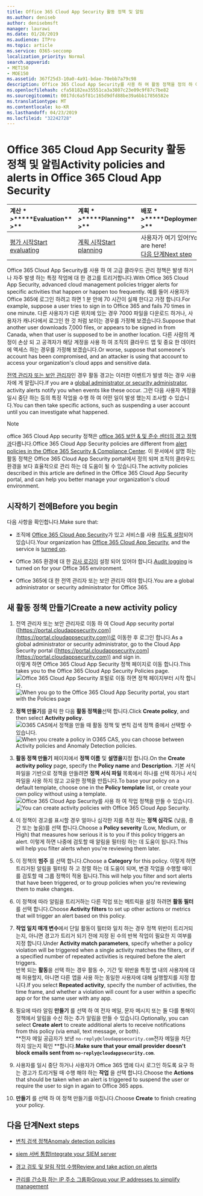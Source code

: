 ```yaml
---
title: Office 365 Cloud App Security 활동 정책 및 알림
ms.author: deniseb
author: denisebmsft
manager: laurawi
ms.date: 01/28/2019
ms.audience: ITPro
ms.topic: article
ms.service: O365-seccomp
localization_priority: Normal
search.appverid:
- MET150
- MOE150
ms.assetid: 367f25d3-10a0-4a91-bdae-70ebb7a79c98
description: Office 365 Cloud App Security를 사용 하 여 활동 정책을 정의 하 여 특정 활동이 발생 하거나 너무 자주 발생 하는 경우 트리거에 경고를 설정 합니다. 정책을 설정 하 여 알림을 트리거하도록 하면 특정 작업에 대 한 알림을 받을 수 있습니다.
ms.openlocfilehash: cfa58182ea35551ca3a3807c23e09c9f87c7be82
ms.sourcegitcommit: 0017dc6a5f81c165d9dfd88be39a6bb17856582e
ms.translationtype: MT
ms.contentlocale: ko-KR
ms.lasthandoff: 04/23/2019
ms.locfileid: "32242728"
---
```

# <a name="activity-policies-and-alerts-in-office-365-cloud-app-security"></a><span data-ttu-id="dfcca-104">Office 365 Cloud App Security 활동 정책 및 알림</span><span class="sxs-lookup"><span data-stu-id="dfcca-104">Activity policies and alerts in Office 365 Cloud App Security</span></span>

|<span data-ttu-id="dfcca-105">계산 \* *\>*\*</span><span class="sxs-lookup"><span data-stu-id="dfcca-105">\*\*\*\*Evaluation\*\* \>\*\*</span></span>|<span data-ttu-id="dfcca-106">계획 \* *\>*\*</span><span class="sxs-lookup"><span data-stu-id="dfcca-106">\*\*\*\*Planning\*\* \>\*\*</span></span>|<span data-ttu-id="dfcca-107">배포 \* *\>*\*</span><span class="sxs-lookup"><span data-stu-id="dfcca-107">\*\*\*\*Deployment\*\* \>\*\*</span></span>|<span data-ttu-id="dfcca-108">사용률 \* \* \* \*</span><span class="sxs-lookup"><span data-stu-id="dfcca-108">\*\*\*\*Utilization\*\*\*\*</span></span>|
|:-----|:-----|:-----|:-----|
|[<span data-ttu-id="dfcca-109">평가 시작</span><span class="sxs-lookup"><span data-stu-id="dfcca-109">Start evaluating</span></span>](office-365-cas-overview.md) <br/> |[<span data-ttu-id="dfcca-110">계획 시작</span><span class="sxs-lookup"><span data-stu-id="dfcca-110">Start planning</span></span>](get-ready-for-office-365-cas.md) <br/> |<span data-ttu-id="dfcca-111">사용자가 여기 있어!</span><span class="sxs-lookup"><span data-stu-id="dfcca-111">You are here!</span></span>  <br/> [<span data-ttu-id="dfcca-112">다음 단계</span><span class="sxs-lookup"><span data-stu-id="dfcca-112">Next step</span></span>](anomaly-detection-policies-in-ocas.md) <br/> |[<span data-ttu-id="dfcca-113">활용 시작</span><span class="sxs-lookup"><span data-stu-id="dfcca-113">Start utilizing</span></span>](utilization-activities-for-ocas.md) <br/> |
   
<span data-ttu-id="dfcca-114">Office 365 Cloud App Security를 사용 하 여 고급 클라우드 관리 정책은 발생 하거나 자주 발생 하는 특정 작업에 대 한 경고를 트리거합니다.</span><span class="sxs-lookup"><span data-stu-id="dfcca-114">With Office 365 Cloud App Security, advanced cloud management policies trigger alerts for specific activities that happen or happen too frequently.</span></span> <span data-ttu-id="dfcca-115">예를 들어 사용자가 Office 365에 로그인 하려고 하면 1 분 안에 70 시간이 실패 한다고 가정 합니다.</span><span class="sxs-lookup"><span data-stu-id="dfcca-115">For example, suppose a user tries to sign in to Office 365 and fails 70 times in one minute.</span></span> <span data-ttu-id="dfcca-116">다른 사용자가 다른 위치에 있는 경우 7000 파일을 다운로드 하거나, 사용자가 캐나다에서 로그인 한 것 처럼 보이는 경우를 가정해 보겠습니다.</span><span class="sxs-lookup"><span data-stu-id="dfcca-116">Suppose that another user downloads 7,000 files, or appears to be signed in from Canada, when that user is supposed to be in another location.</span></span> <span data-ttu-id="dfcca-117">다른 사람의 계정이 손상 되 고 공격자가 해당 계정을 사용 하 여 조직의 클라우드 앱 및 중요 한 데이터에 액세스 하는 경우를 가정해 보겠습니다.</span><span class="sxs-lookup"><span data-stu-id="dfcca-117">Or worse, suppose that someone's account has been compromised, and an attacker is using that account to access your organization's cloud apps and sensitive data.</span></span>
  
<span data-ttu-id="dfcca-118">[전역 관리자 또는 보안 관리자](permissions-in-the-security-and-compliance-center.md)인 경우 활동 경고는 이러한 이벤트가 발생 하는 경우 사용자에 게 알립니다.</span><span class="sxs-lookup"><span data-stu-id="dfcca-118">If you are a [global administrator or security administrator](permissions-in-the-security-and-compliance-center.md), activity alerts notify you when events like these occur.</span></span> <span data-ttu-id="dfcca-119">그런 다음 사용자 계정을 일시 중단 하는 등의 특정 작업을 수행 하 여 어떤 일이 발생 했는지 조사할 수 있습니다.</span><span class="sxs-lookup"><span data-stu-id="dfcca-119">You can then take specific actions, such as suspending a user account until you can investigate what happened.</span></span>
  
> [!NOTE]
> <span data-ttu-id="dfcca-120">office 365 Cloud App security 정책은 [office 365 보안 &amp; 및 준수 센터의 경고 정책과](alert-policies.md)다릅니다.</span><span class="sxs-lookup"><span data-stu-id="dfcca-120">Office 365 Cloud App Security policies are different from [alert policies in the Office 365 Security &amp; Compliance Center](alert-policies.md).</span></span> <span data-ttu-id="dfcca-121">이 문서에서 설명 하는 활동 정책은 Office 365 Cloud App Security portal에서 정의 되며 조직의 클라우드 환경을 보다 효율적으로 관리 하는 데 도움이 될 수 있습니다.</span><span class="sxs-lookup"><span data-stu-id="dfcca-121">The activity policies described in this article are defined in the Office 365 Cloud App Security portal, and can help you better manage your organization's cloud environment.</span></span> 
  
## <a name="before-you-begin"></a><span data-ttu-id="dfcca-122">시작하기 전에</span><span class="sxs-lookup"><span data-stu-id="dfcca-122">Before you begin</span></span>

<span data-ttu-id="dfcca-123">다음 사항을 확인합니다.</span><span class="sxs-lookup"><span data-stu-id="dfcca-123">Make sure that:</span></span>
  
- <span data-ttu-id="dfcca-124">조직에 [Office 365 Cloud App Security](office-365-cas-overview.md)가 있고 서비스를 사용 [하도록 설정](turn-on-office-365-cas.md)되어 있습니다.</span><span class="sxs-lookup"><span data-stu-id="dfcca-124">Your organization has [Office 365 Cloud App Security](office-365-cas-overview.md), and the service is [turned on](turn-on-office-365-cas.md).</span></span>
    
- <span data-ttu-id="dfcca-125">Office 365 환경에 대 한 [감사 로깅이](turn-audit-log-search-on-or-off.md) 설정 되어 있어야 합니다.</span><span class="sxs-lookup"><span data-stu-id="dfcca-125">[Audit logging](turn-audit-log-search-on-or-off.md) is turned on for your Office 365 environment.</span></span> 
    
- <span data-ttu-id="dfcca-126">Office 365에 대 한 전역 관리자 또는 보안 관리자 여야 합니다.</span><span class="sxs-lookup"><span data-stu-id="dfcca-126">You are a global administrator or security administrator for Office 365.</span></span>
    
## <a name="create-a-new-activity-policy"></a><span data-ttu-id="dfcca-127">새 활동 정책 만들기</span><span class="sxs-lookup"><span data-stu-id="dfcca-127">Create a new activity policy</span></span>

1. <span data-ttu-id="dfcca-128">전역 관리자 또는 보안 관리자로 이동 하 여 Cloud App security portal ([https://portal.cloudappsecurity.com](https://portal.cloudappsecurity.com))로 이동한 후 로그인 합니다.</span><span class="sxs-lookup"><span data-stu-id="dfcca-128">As a global administrator or security administrator, go to the Cloud App Security portal ([https://portal.cloudappsecurity.com](https://portal.cloudappsecurity.com)) and sign in.</span></span> <br><span data-ttu-id="dfcca-129">이렇게 하면 Office 365 Cloud App Security 정책 페이지로 이동 합니다.</span><span class="sxs-lookup"><span data-stu-id="dfcca-129">This takes you to the Office 365 Cloud App Security Policies page.</span></span><br><span data-ttu-id="dfcca-130">![Office 365 Cloud App Security 포털로 이동 하면 정책 페이지부터 시작 합니다.](media/5cb8833c-4e08-438c-bab3-91b5106f6f3f.png)</span><span class="sxs-lookup"><span data-stu-id="dfcca-130">![When you go to the Office 365 Cloud App Security portal, you start with the Policies page](media/5cb8833c-4e08-438c-bab3-91b5106f6f3f.png)</span></span>
  
2. <span data-ttu-id="dfcca-131">**정책 만들기**를 클릭 한 다음 **활동 정책을**선택 합니다.</span><span class="sxs-lookup"><span data-stu-id="dfcca-131">Click **Create policy**, and then select **Activity policy**.</span></span><br><span data-ttu-id="dfcca-132">![O365 CAS에서 정책을 만들 때 활동 정책 및 변칙 검색 정책 중에서 선택할 수 있습니다.](media/79f34535-ddf9-4a5b-a0a3-8766bf9c174c.png)</span><span class="sxs-lookup"><span data-stu-id="dfcca-132">![When you create a policy in O365 CAS, you can choose between Activity policies and Anomaly Detection policies.](media/79f34535-ddf9-4a5b-a0a3-8766bf9c174c.png)</span></span>
  
3. <span data-ttu-id="dfcca-133">**활동 정책 만들기** 페이지에서 **정책 이름** 및 **설명을**지정 합니다.</span><span class="sxs-lookup"><span data-stu-id="dfcca-133">On the **Create activity policy** page, specify the **Policy name** and **Description**.</span></span> <span data-ttu-id="dfcca-134">기본 서식 파일을 기반으로 정책을 만들려면 **정책 서식 파일** 목록에서 하나를 선택 하거나 서식 파일을 사용 하지 않고 고유한 정책을 만듭니다.</span><span class="sxs-lookup"><span data-stu-id="dfcca-134">To base your policy on a default template, choose one in the **Policy template** list, or create your own policy without using a template.</span></span><br><span data-ttu-id="dfcca-135">![Office 365 Cloud App Security를 사용 하 여 작업 정책을 만들 수 있습니다.](media/4083a76f-7074-4d6a-8200-6d76d49259d7.png)</span><span class="sxs-lookup"><span data-stu-id="dfcca-135">![You can create activity policies with Office 365 Cloud App Security.](media/4083a76f-7074-4d6a-8200-6d76d49259d7.png)</span></span>
  
4. <span data-ttu-id="dfcca-136">이 정책이 경고를 표시할 경우 얼마나 심각한 지를 측정 하는 **정책 심각도** (낮음, 중간 또는 높음)를 선택 합니다.</span><span class="sxs-lookup"><span data-stu-id="dfcca-136">Choose a **Policy severity** (Low, Medium, or High) that measures how serious it is to you if this policy triggers an alert.</span></span> <span data-ttu-id="dfcca-137">이렇게 하면 나중에 검토할 때 알림을 필터링 하는 데 도움이 됩니다.</span><span class="sxs-lookup"><span data-stu-id="dfcca-137">This will help you filter alerts when you're reviewing them later.</span></span> 
    
5. <span data-ttu-id="dfcca-138">이 정책의 **범주** 를 선택 합니다.</span><span class="sxs-lookup"><span data-stu-id="dfcca-138">Choose a **Category** for this policy.</span></span> <span data-ttu-id="dfcca-139">이렇게 하면 트리거된 알림을 필터링 하 고 정렬 하는 데 도움이 되며, 변경 작업을 수행할 때이를 검토할 때 그룹 정책이 적용 됩니다.</span><span class="sxs-lookup"><span data-stu-id="dfcca-139">This will help you filter and sort alerts that have been triggered, or to group policies when you're reviewing them to make changes.</span></span> 
    
6. <span data-ttu-id="dfcca-140">이 정책에 따라 알림을 트리거하는 다른 작업 또는 메트릭을 설정 하려면 **활동 필터** 를 선택 합니다.</span><span class="sxs-lookup"><span data-stu-id="dfcca-140">Choose **Activity filters** to set up other actions or metrics that will trigger an alert based on this policy.</span></span> 
    
7. <span data-ttu-id="dfcca-141">**작업 일치 매개 변수**에서 단일 활동이 필터와 일치 하는 경우 정책 위반이 트리거되는지, 아니면 경고가 트리거 되기 전에 지정 된 수의 반복 작업이 필요한 지 여부를 지정 합니다.</span><span class="sxs-lookup"><span data-stu-id="dfcca-141">Under **Activity match parameters**, specify whether a policy violation will be triggered when a single activity matches the filters, or if a specified number of repeated activities is required before the alert triggers.</span></span><br><span data-ttu-id="dfcca-142">반복 되는 **활동**을 선택 하는 경우 활동 수, 기간 및 위반을 특정 앱 내의 사용자에 대해 허용할지, 아니면 다른 앱을 사용 하는 동일한 사용자에 대해 실행할지를 지정 합니다.</span><span class="sxs-lookup"><span data-stu-id="dfcca-142">If you select **Repeated activity**, specify the number of activities, the time frame, and whether a violation will count for a user within a specific app or for the same user with any app.</span></span>
    
8. <span data-ttu-id="dfcca-143">필요에 따라 알림 **만들기** 를 선택 하 여 전자 메일, 문자 메시지 또는 둘 다를 통해이 정책에서 알림을 수신 하는 추가 알림을 만들 수 있습니다.</span><span class="sxs-lookup"><span data-stu-id="dfcca-143">Optionally, you can select **Create alert** to create additional alerts to receive notifications from this policy (via email, text message, or both).</span></span><br><span data-ttu-id="dfcca-144">\*\*전자 메일 공급자가 보낸 `no-reply@cloudappsecurity.com`전자 메일을 차단 하지 않는지 확인 \*\*합니다.</span><span class="sxs-lookup"><span data-stu-id="dfcca-144">**Make sure that your email provider doesn't block emails sent from `no-reply@cloudappsecurity.com`**.</span></span> 
  
9. <span data-ttu-id="dfcca-145">사용자를 일시 중단 하거나 사용자가 Office 365 앱에 다시 로그인 하도록 요구 하는 경고가 트리거될 때 수행 해야 하는 **작업** 을 선택 합니다.</span><span class="sxs-lookup"><span data-stu-id="dfcca-145">Choose the **Actions** that should be taken when an alert is triggered to suspend the user or require the user to sign in again to Office 365 apps.</span></span> 
    
10. <span data-ttu-id="dfcca-146">**만들기** 를 선택 하 여 정책 만들기를 마칩니다.</span><span class="sxs-lookup"><span data-stu-id="dfcca-146">Choose **Create** to finish creating your policy.</span></span> 
    
## <a name="next-steps"></a><span data-ttu-id="dfcca-147">다음 단계</span><span class="sxs-lookup"><span data-stu-id="dfcca-147">Next steps</span></span>

- [<span data-ttu-id="dfcca-148">변칙 검색 정책</span><span class="sxs-lookup"><span data-stu-id="dfcca-148">Anomaly detection policies</span></span>](anomaly-detection-policies-in-ocas.md)
    
- [<span data-ttu-id="dfcca-149">siem 서버 통합</span><span class="sxs-lookup"><span data-stu-id="dfcca-149">Integrate your SIEM server</span></span>](integrate-your-siem-server-with-office-365-cas.md)
    
- [<span data-ttu-id="dfcca-150">경고 검토 및 알림 작업 수행</span><span class="sxs-lookup"><span data-stu-id="dfcca-150">Review and take action on alerts</span></span>](review-office-365-cas-alerts.md)
    
- [<span data-ttu-id="dfcca-151">관리를 간소화 하는 IP 주소 그룹화</span><span class="sxs-lookup"><span data-stu-id="dfcca-151">Group your IP addresses to simplify management</span></span>](group-your-ip-addresses-in-ocas.md)
    


